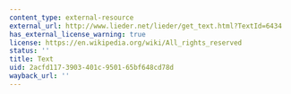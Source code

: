 ```yaml
---
content_type: external-resource
external_url: http://www.lieder.net/lieder/get_text.html?TextId=6434
has_external_license_warning: true
license: https://en.wikipedia.org/wiki/All_rights_reserved
status: ''
title: Text
uid: 2acfd117-3903-401c-9501-65bf648cd78d
wayback_url: ''
---
```

